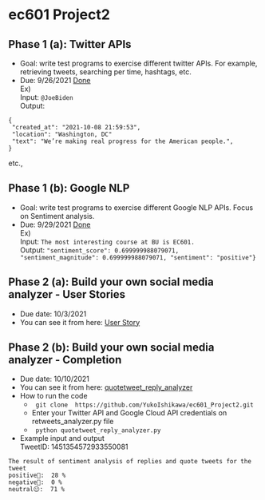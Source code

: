 # ec601 Project2

## Phase 1 (a): Twitter APIs 
- Goal: write test programs to exercise different twitter APIs. For example, retrieving tweets, searching per time, hashtags, etc.
- Due: 9/26/2021 [Done](https://github.com/YukoIshikawa/ec601_Project2/blob/main/twitter_api.py)   
Ex)   
Input: ```@JoeBiden```        
Output:       
``` 
{
 "created_at": "2021-10-08 21:59:53",
 "location": "Washington, DC"
 "text": "We’re making real progress for the American people.",
}
```
etc.,     

## Phase 1 (b): Google NLP
- Goal: write test programs to exercise different Google NLP APIs.  Focus on Sentiment analysis.
- Due: 9/29/2021 [Done](https://github.com/YukoIshikawa/ec601_Project2/blob/main/analyze_nlp.py)      
Ex)   
Input: ```The most interesting course at BU is EC601.```      
Output: ```"sentiment_score": 0.699999988079071, "sentiment_magnitude": 0.699999988079071, "sentiment": "positive"}```

## Phase 2 (a): Build your own social media analyzer - User Stories
- Due date: 10/3/2021
- You can see it from here: [User Story](https://github.com/YukoIshikawa/ec601_Project2/blob/main/UserStory.md)   

## Phase 2 (b): Build your own social media analyzer - Completion
- Due date: 10/10/2021
- You can see it from here: [quotetweet_reply_analyzer](https://github.com/YukoIshikawa/ec601_Project2/blob/main/quotetweet_reply_analyzer.py)     
- How to run the code 
  -  ``` git clone  https://github.com/YukoIshikawa/ec601_Project2.git```
  - Enter your Twitter API and Google Cloud API credentials on retweets_analyzer.py file
  - ``` python quotetweet_reply_analyzer.py```     
- Example input and output     
TweetID: 1451354572933550081   
```
The result of sentiment analysis of replies and quote tweets for the tweet
positive🙂:  28 %
negative🙁:  0 %
neutral😐:  71 %
```


